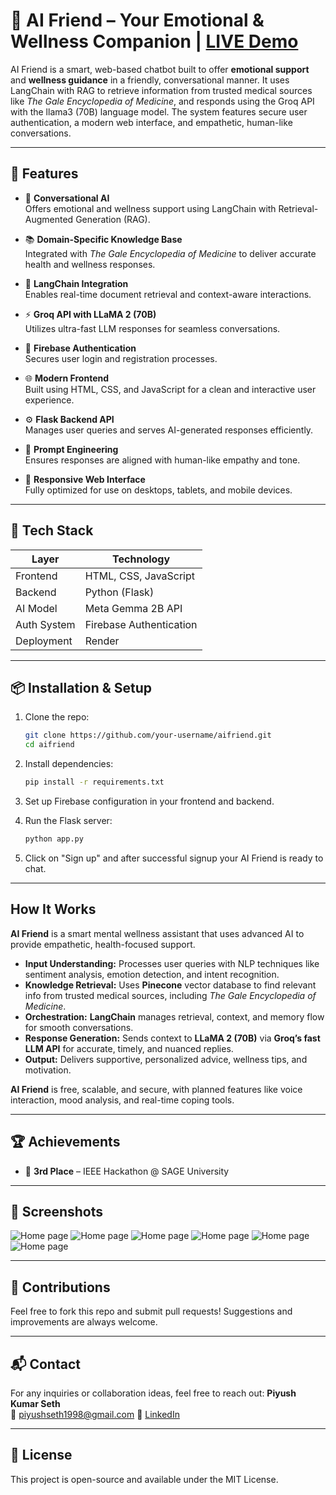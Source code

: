 # 🤖 AI Friend – Your Emotional & Wellness Companion | [LIVE Demo](https://ai-friend-jm16.onrender.com)

AI Friend is a smart, web-based chatbot built to offer **emotional support** and **wellness guidance** in a friendly, conversational manner. It uses LangChain with RAG to retrieve information from trusted medical sources like *The Gale Encyclopedia of Medicine*, and responds using the Groq API with the llama3 (70B) language model. The system features secure user authentication, a modern web interface, and empathetic, human-like conversations.

---

## 🚀 Features

- 🧠 **Conversational AI**  
  Offers emotional and wellness support using LangChain with Retrieval-Augmented Generation (RAG).

- 📚 **Domain-Specific Knowledge Base**  
  Integrated with *The Gale Encyclopedia of Medicine* to deliver accurate health and wellness responses.

- 🔗 **LangChain Integration**  
  Enables real-time document retrieval and context-aware interactions.

- ⚡ **Groq API with LLaMA 2 (70B)**  
  Utilizes ultra-fast LLM responses for seamless conversations.

- 🔐 **Firebase Authentication**  
  Secures user login and registration processes.

- 🌐 **Modern Frontend**  
  Built using HTML, CSS, and JavaScript for a clean and interactive user experience.

- ⚙️ **Flask Backend API**  
  Manages user queries and serves AI-generated responses efficiently.

- 🎯 **Prompt Engineering**  
  Ensures responses are aligned with human-like empathy and tone.

- 📱 **Responsive Web Interface**  
  Fully optimized for use on desktops, tablets, and mobile devices.

---

## 💠 Tech Stack

| Layer        | Technology              |
|--------------|--------------------------|
| Frontend     | HTML, CSS, JavaScript    |
| Backend      | Python (Flask)           |
| AI Model     | Meta Gemma 2B API        |
| Auth System  | Firebase Authentication  |
| Deployment   | Render                   |

---

## 📦 Installation & Setup

1. Clone the repo:
   ```bash
   git clone https://github.com/your-username/aifriend.git
   cd aifriend
   ```

2. Install dependencies:
   ```bash
   pip install -r requirements.txt
   ```

3. Set up Firebase configuration in your frontend and backend.

4. Run the Flask server:
   ```bash
   python app.py
   ```

5. Click on "Sign up" and after successful signup your AI Friend is ready to chat.

---

## How It Works

**AI Friend** is a smart mental wellness assistant that uses advanced AI to provide empathetic, health-focused support.

- **Input Understanding:** Processes user queries with NLP techniques like sentiment analysis, emotion detection, and intent recognition.
- **Knowledge Retrieval:** Uses **Pinecone** vector database to find relevant info from trusted medical sources, including *The Gale Encyclopedia of Medicine*.
- **Orchestration:** **LangChain** manages retrieval, context, and memory flow for smooth conversations.
- **Response Generation:** Sends context to **LLaMA 2 (70B)** via **Groq’s fast LLM API** for accurate, timely, and nuanced replies.
- **Output:** Delivers supportive, personalized advice, wellness tips, and motivation.

**AI Friend** is free, scalable, and secure, with planned features like voice interaction, mood analysis, and real-time coping tools.



---

## 🏆 Achievements

- 🥉 **3rd Place** – IEEE Hackathon @ SAGE University

---

## 📸 Screenshots

![Home page](screenshots/Screenshot%202025-05-17%20015738.png)
![Home page](screenshots/Screenshot%202025-05-17%20015752.png)
![Home page](screenshots/Screenshot%202025-05-17%20015808.png)
![Home page](screenshots/Screenshot%202025-05-17%20015817.png)
![Home page](screenshots/Screenshot%202025-05-17%20015828.png)
![Home page](screenshots/Screenshot%202025-05-17%20020513.png)


---

## 🤝 Contributions

Feel free to fork this repo and submit pull requests! Suggestions and improvements are always welcome.

---

## 📬 Contact

For any inquiries or collaboration ideas, feel free to reach out:
**Piyush Kumar Seth**  
📧   piyushseth1998@gmail.com
🔗 [LinkedIn](https://www.linkedin.com/in/piyush-seth-646275218/)

---

## 📄 License

This project is open-source and available under the MIT License.


